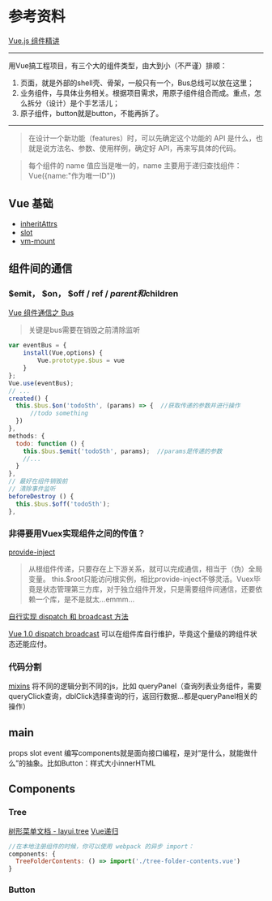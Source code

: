# 参考资料

[Vue.js 组件精讲](https://juejin.im/book/5bc844166fb9a05cd676ebca/section/5bc844a45188255c60044ef4#heading-1)

---
用Vue搞工程项目，有三个大的组件类型，由大到小（不严谨）排顺：

1. 页面，就是外部的shell壳、骨架，一般只有一个，Bus总线可以放在这里；
1. 业务组件，与具体业务相关。根据项目需求，用原子组件组合而成。重点，怎么拆分（设计）是个手艺活儿；
1. 原子组件，button就是button，不能再拆了。

---
>在设计一个新功能（features）时，可以先确定这个功能的 API 是什么，也就是说方法名、参数、使用样例，确定好 API，再来写具体的代码。

>每个组件的 name 值应当是唯一的，name 主要用于递归查找组件：Vue({name:"作为唯一ID"})

## Vue 基础

- [inheritAttrs](https://cn.vuejs.org/v2/api/#inheritAttrs)
- [slot](https://cn.vuejs.org/v2/guide/components-slots.html)
- [vm-mount](https://cn.vuejs.org/v2/api/#vm-mount)

### 

## 组件间的通信

### $emit， $on， $off / ref / $parent 和$children

[Vue 组件通信之 Bus](https://juejin.im/post/5a4353766fb9a044fb080927)
>关键是bus需要在销毁之前清除监听

```js
var eventBus = {
    install(Vue,options) {
        Vue.prototype.$bus = vue
    }
};
Vue.use(eventBus);
// ...
created() {
  this.$bus.$on('todoSth', (params) => {  //获取传递的参数并进行操作
      //todo something
  })
},
methods: {
  todo: function () {
    this.$bus.$emit('todoSth', params);  //params是传递的参数
    //...
  }
},
// 最好在组件销毁前
// 清除事件监听
beforeDestroy () {
  this.$bus.$off('todoSth');
},
```

### 非得要用Vuex实现组件之间的传值？

[provide-inject](https://cn.vuejs.org/v2/api/#provide-inject)
>从根组件传递，只要存在上下游关系，就可以完成通信，相当于（伪）全局变量。 this.$root只能访问根实例，相比provide-inject不够灵活。Vuex毕竟是状态管理第三方库，对于独立组件开发，只是需要组件间通信，还要依赖一个库，是不是就太...emmm...

[自行实现 dispatch 和 broadcast 方法](https://github.com/iview/iview/blob/2.0/src/mixins/emitter.js)

[Vue 1.0 dispatch broadcast](https://github.com/vuejs/vue/blob/1.0/src/instance/api/events.js)
可以在组件库自行维护，毕竟这个量级的跨组件状态还能应付。

### 代码分割

[mixins](https://cn.vuejs.org/v2/api/#provide-inject)
将不同的逻辑分到不同的js，比如 queryPanel（查询列表业务组件，需要queryClick查询，dblClick选择查询的行，返回行数据...都是queryPanel相关的操作）

## main

  props slot event
  编写components就是面向接口编程，是对“是什么，就能做什么”的抽象。比如Button：样式大小innerHTML

## Components

### Tree

[树形菜单文档 - layui.tree](https://www.layui.com/doc/modules/tree.html)
[Vue递归](https://cn.vuejs.org/v2/guide/components-edge-cases.html#%E9%80%92%E5%BD%92%E7%BB%84%E4%BB%B6)

```js
//在本地注册组件的时候，你可以使用 webpack 的异步 import：
components: {
  TreeFolderContents: () => import('./tree-folder-contents.vue')
}
```

### Button